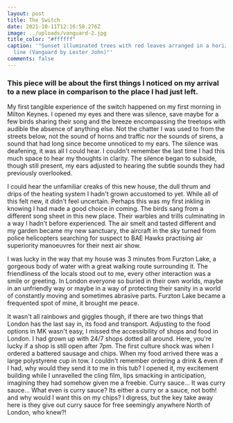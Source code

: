 ```yaml
---
layout: post
title: The Switch
date: 2021-10-11T12:16:58.276Z
image: ../uploads/vanguard-2.jpg
title_color: "#ffffff"
caption: '"Sunset illuminated trees with red leaves arranged in a horizontal
  line (Vanguard by Lester John)"'
comments: false
---
```

### This piece will be about the first things I noticed on my arrival to a new place in comparison to the place I had just left.

My first tangible experience of the switch happened on my first morning in Milton Keynes. I opened my eyes and there was silence, save maybe for a few birds sharing their song and the breeze encompassing the treetops with audible the absence of anything else. Not the chatter I was used to from the streets below, not the sound of horns and traffic nor the sounds of sirens, a sound that had long since become unnoticed to my ears. The silence was deafening, it was all I could hear. I couldn't remember the last time I had this much space to hear my thoughts in clarity. The silence began to subside, though still present, my ears adjusted to hearing the subtle sounds they had previously overlooked.

I could hear the unfamiliar creaks of this new house, the dull thrum and drips of the heating system I hadn't grown accustomed to yet. While all of this felt new, it didn't feel uncertain. Perhaps this was my first inkling in knowing I had made a good choice in coming. The birds sang from a different song sheet in this new place. Their warbles and trills culminating in a way I hadn't before experienced. The air smelt and tasted different and my garden became my new sanctuary, the aircraft in the sky turned from police helicopters searching for suspect to BAE Hawks practising air superiority manoeuvres for their next air show.

I was lucky in the way that my house was 3 minutes from Furzton Lake, a gorgeous body of water with a great walking route surrounding it. The friendliness of the locals stood out to me, every other interaction was a smile or greeting. In London everyone so buried in their own worlds, maybe in an unfriendly way or maybe in a way of protecting their sanity in a world of constantly moving and sometimes abrasive parts. Furzton Lake became a frequented spot of mine, it brought me peace.

It wasn't all rainbows and giggles though, if there are two things that London has the last say in, its food and transport. Adjusting to the food options in MK wasn't easy, I missed the accessibility of shops and food in London. I had grown up with 24/7 shops dotted all around. Here, you're lucky if a shop is still open after 7pm. The first culture shock was when I ordered a battered sausage and chips. When my food arrived there was a large polystyrene cup in tow. I couldn't remember ordering a drink & even if I had, why would they send it to me in this tub? I opened it, my excitement building while I unravelled the cling film, lips smacking in anticipation, imagining they had somehow given me a freebie. Curry sauce... It was curry sauce... What even is curry sauce? Its either a curry or a sauce, not both! and why would I want this on my chips? I digress, but the key take away here is they give out curry sauce for free seemingly anywhere North of London, who knew?!

